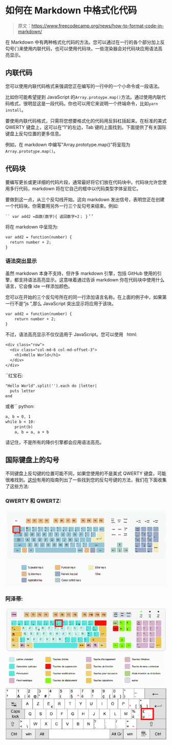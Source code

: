 # 如何在 Markdown 中格式化代码

> 原文：<https://www.freecodecamp.org/news/how-to-format-code-in-markdown/>

在 Markdown 中有两种格式化代码的方法。您可以通过在一行的各个部分加上反勾号(`)来使用内联代码，也可以使用代码块，一些渲染器会对代码块应用语法高亮显示。

## **内联代码**

您可以使用内联代码格式来强调您正在编写的一行中的一个小命令或一段语法。

比如你可能希望提到 JavaScript 的`Array.protoype.map()`方法。通过使用内联代码格式，很明显这是一段代码。你也可以用它来说明一个终端命令，比如`yarn install`。

要使用内联代码格式，只需将您想要格式化的代码用反斜杠括起来。在标准的美式 QWERTY 键盘上，这可以在“1”的左边，Tab 键的上面找到。下面提供了有关国际键盘上反勾位置的更多信息。

例如，在 markdown 中编写“Array.prototype.map()”将呈现为`Array.prototype.map()`。

## **代码块**

要编写更长或更详细的代码片段，通常最好将它们放在代码块中。代码块允许您使用多行代码，markdown 将在它自己的框中以代码类型字体呈现它。

要做到这一点，从三个反勾线开始。这向 markdown 发出信号，表明您正在创建一个代码块。你需要用另外一行三个反勾号来结束。例如:

` ``
var add2 =函数(数字){
返回数字+2；
}
` ' '

将在 markdown 中呈现为:

```
var add2 = function(number) {
  return number + 2;
}
```

### 语法突出显示

虽然 markdown 本身不支持，但许多 markdown 引擎，包括 GitHub 使用的引擎，都支持语法高亮显示。这意味着通过告诉 markdown 你在代码块中使用什么语言，它会像 ide 一样添加颜色。

您可以在开始的三个反勾号所在的同一行添加语言名称。在上面的例子中，如果第一行不是“js ”,那么 JavaScript 突出显示将应用于该块。

```
var add2 = function(number) {
	return number + 2;
}
```

不过，语法高亮显示不仅仅适用于 JavaScript。您可以使用` ` html:

```
<div class="row">
  <div class="col-md-6 col-md-offset-3">
    <h1>Hello World</h1>
  </div>
</div>
```

``红宝石:

```
"Hello World".split('').each do |letter|
  puts letter
end
```

或者`` python:

```
a, b = 0, 1
while b < 10:
    print(b)
    a, b = a, a + b
```

请记住，不是所有的降价引擎都会应用语法高亮。

## 国际键盘上的勾号

不同键盘上反勾键的位置可能不同，如果您使用的不是美式 QWERTY 键盘，可能很难找到。[这份](http://superuser.com/a/254077/122424)有用的指南列出了一些找到您的反勾号键的方法，我们在下面收集了这些方法:

### QWERTY 和 QWERTZ:

![a7daf1d707e12e207d47f0eb70ba01d97ffd1924_1_690x327](img/4dae77e2752c80391463d21cd13b9b62.png)

### 阿泽蒂:

![8f65c339ce4eefd9d79841f3dc54f4c37cab2e77](img/f3c9330b17088c40402808b7833659a5.png)![de291f0895b0fed992726a62d654f4e1f0e421f3](img/315a2f7e8f88e862d79b2c87008df69f.png)